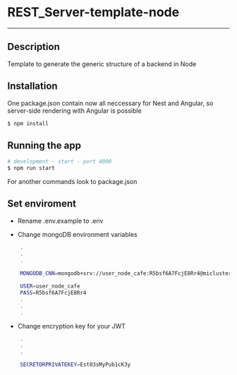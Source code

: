 # REST_Server-template-node
---

## Description

Template to generate the generic structure of a backend in Node

## Installation 

One package.json contain now all neccessary for Nest and Angular, so server-side rendering with Angular is possible

```bash
$ npm install
```

## Running the app

```bash
# development - start - port 4000
$ npm run start
```

For another commands look to package.json

## Set enviroment 

- Rename .env.example to .env

- Change mongoDB environment variables
```bash
	.
	.
	.
		
	MONGODB_CNN=mongodb+srv://user_node_cafe:R5bsf6A7FcjE8Rr4@miclustercafe.y7m8dsa.mongodb.net/cafeDB

	USER=user_node_cafe
	PASS=R5bsf6A7FcjE8Rr4
	.
	.
	.
```

- Change encryption key for your JWT
```bash
	.
	.
	.

	SECRETORPRIVATEKEY=Est03sMyPub1cK3y
```
